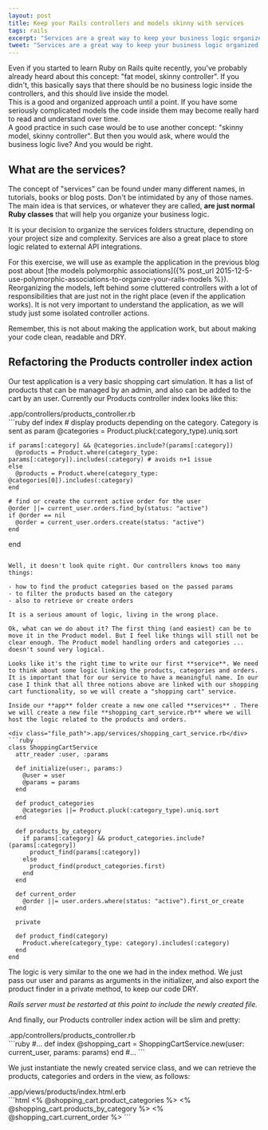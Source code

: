 ```yaml
---
layout: post
title: Keep your Rails controllers and models skinny with services
tags: rails
excerpt: "Services are a great way to keep your business logic organized into specialized classes, which are easy to find, modify and reutilize."
tweet: "Services are a great way to keep your business logic organized into specialized classes."
---
```


Even if you started to learn Ruby on Rails quite recently, you've probably already heard about this concept: "fat model, skinny controller". If you didn't, this basically says that there should be no business logic inside the controllers, and this should live inside the model.  
This is a good and organized approach until a point. If you have some seriously complicated models the code inside them may become really hard to read and understand over time.  
A good practice in such case would be to use another concept: "skinny model, skinny controller". But then you would ask, where would the business logic live? And you would be right.

## What are the services? 
The concept of "services" can be found under many different names, in tutorials, books or blog posts. Don't be intimidated by any of those names. The main idea is that services, or whatever they are called, **are just normal Ruby classes** that will help you organize your business logic.  

It is your decision to organize the services folders structure, depending on your project size and complexity. Services are also a great place to store logic related to external API integrations.

For this exercise, we will use as example the application in the previous blog post about [the models polymorphic associations]({% post_url 2015-12-5-use-polymorphic-associations-to-organize-your-rails-models %}). Reorganizing the models, left behind some cluttered controllers with a lot of responsibilities  that are just not in the right place (even if the application works). It is not very important to understand the application, as we will study just some isolated controller actions.

Remember, this is not about making the application work, but about making your code clean, readable and DRY.

## Refactoring the Products controller index action
Our test application is a very basic shopping cart simulation. It has a list of products that can be managed by an admin, and also can be added to the cart by an user. Currently our Products controller index looks like this:

<div class="file_path">.app/controllers/products_controller.rb</div>
```ruby
  def index
    # display products depending on the category. Category is sent as param
    @categories = Product.pluck(:category_type).uniq.sort

    if params[:category] && @categories.include?(params[:category])
      @products = Product.where(category_type: params[:category]).includes(:category) # avoids n+1 issue
    else
      @products = Product.where(category_type: @categories[0]).includes(:category)
    end

    # find or create the current active order for the user
    @order ||= current_user.orders.find_by(status: "active")
    if @order == nil
      @order = current_user.orders.create(status: "active")
    end
  end
```

Well, it doesn't look quite right. Our controllers knows too many things:  

- how to find the product categories based on the passed params
- to filter the products based on the category
- also to retrieve or create orders

It is a serious amount of logic, living in the wrong place.  

Ok, what can we do about it? The first thing (and easiest) can be to move it in the Product model. But I feel like things will still not be clear enough. The Product model handling orders and categories ... doesn't sound very logical.

Looks like it's the right time to write our first **service**. We need to think about some logic linking the products, categories and orders. It is important that for our service to have a meaningful name. In our case I think that all three notions above are linked with our shopping cart functionality, so we will create a "shopping cart" service.

Inside our **app** folder create a new one called **services** . There we will create a new file **shopping_cart_service.rb** where we will host the logic related to the products and orders.

<div class="file_path">.app/services/shopping_cart_service.rb</div>
```ruby
class ShoppingCartService
  attr_reader :user, :params

  def initialize(user:, params:)
    @user = user
    @params = params
  end

  def product_categories
    @categories ||= Product.pluck(:category_type).uniq.sort
  end

  def products_by_category
    if params[:category] && product_categories.include?(params[:category])
      product_find(params[:category])
    else
      product_find(product_categories.first)
    end
  end

  def current_order
    @order ||= user.orders.where(status: "active").first_or_create
  end

  private

  def product_find(category)
    Product.where(category_type: category).includes(:category)
  end
end
```

The logic is very similar to the one we had in the index method. We just pass our user and params as arguments in the initializer, and also export the product finder in a private method, to keep our code DRY.

*Rails server must be restarted at this point to include the newly created file.*

And finally, our Products controller index action will be slim and pretty:

<div class="file_path">.app/controllers/products_controller.rb</div>
```ruby
#...
def index
  @shopping_cart = ShoppingCartService.new(user: current_user, params: params)
end
#...
```

We just instantiate the newly created service class, and we can retrieve the products, categories and orders in the view, as follows:
<div class="file_path">.app/views/products/index.html.erb</div>
```html
<% @shopping_cart.product_categories %>
<% @shopping_cart.products_by_category %>
<% @shopping_cart.current_order %>
```  

